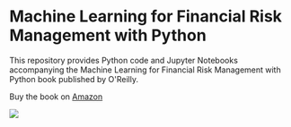 # Machine Learning for Financial Risk Management with Python

This repository provides Python code and Jupyter Notebooks accompanying the Machine Learning for Financial Risk Management with Python book published by O'Reilly.

Buy the book on [Amazon](https://www.amazon.com/Machine-Learning-Financial-Management-Python/dp/1492085251)

![](/⁨Users/⁨abdullah/⁨Desktop/⁨papers_books/Financial_Risk_ML_book/github_cover⁩.png)
